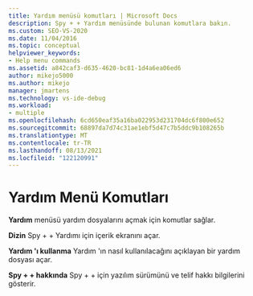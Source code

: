 ```yaml
---
title: Yardım menüsü komutları | Microsoft Docs
description: Spy + + Yardım menüsünde bulunan komutlara bakın.
ms.custom: SEO-VS-2020
ms.date: 11/04/2016
ms.topic: conceptual
helpviewer_keywords:
- Help menu commands
ms.assetid: a842caf3-d635-4620-bc81-1d4a6ea06ed6
author: mikejo5000
ms.author: mikejo
manager: jmartens
ms.technology: vs-ide-debug
ms.workload:
- multiple
ms.openlocfilehash: 6cd650eaf35a16ba022953d231704dc6f800e652
ms.sourcegitcommit: 68897da7d74c31ae1ebf5d47c7b5ddc9b108265b
ms.translationtype: MT
ms.contentlocale: tr-TR
ms.lasthandoff: 08/13/2021
ms.locfileid: "122120991"
---
```

# <a name="help-menu-commands"></a>Yardım Menü Komutları
**Yardım** menüsü yardım dosyalarını açmak için komutlar sağlar.

 **Dizin** Spy + + Yardımı için içerik ekranını açar.

 **Yardım 'ı kullanma** Yardım 'ın nasıl kullanılacağını açıklayan bir yardım dosyası açar.

 **Spy + + hakkında** Spy + + için yazılım sürümünü ve telif hakkı bilgilerini gösterir.